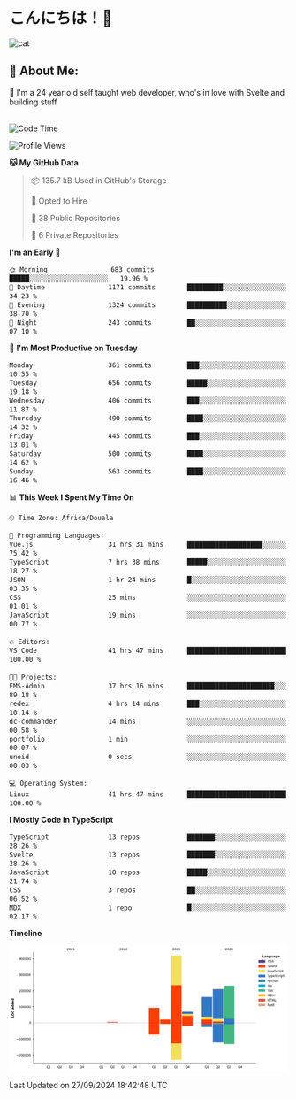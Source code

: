 

# こんにちは！🙂  
![cat](https://github.com/michaelnji/michaelnji/assets/73862378/606e99e9-2c18-4853-8722-991e4af8eae6)

## 💫 About Me:
🙂 I'm a 24 year old self taught web developer, who's in love with Svelte and building stuff <br><br>

<!--START_SECTION:waka-->
![Code Time](http://img.shields.io/badge/Code%20Time-1%2C043%20hrs%2059%20mins-blue)

![Profile Views](http://img.shields.io/badge/Profile%20Views-0-blue)

**🐱 My GitHub Data** 

> 📦 135.7 kB Used in GitHub's Storage 
 > 
> 💼 Opted to Hire
 > 
> 📜 38 Public Repositories 
 > 
> 🔑 6 Private Repositories 
 > 
**I'm an Early 🐤** 

```text
🌞 Morning                683 commits         █████░░░░░░░░░░░░░░░░░░░░   19.96 % 
🌆 Daytime                1171 commits        █████████░░░░░░░░░░░░░░░░   34.23 % 
🌃 Evening                1324 commits        ██████████░░░░░░░░░░░░░░░   38.70 % 
🌙 Night                  243 commits         ██░░░░░░░░░░░░░░░░░░░░░░░   07.10 % 
```
📅 **I'm Most Productive on Tuesday** 

```text
Monday                   361 commits         ███░░░░░░░░░░░░░░░░░░░░░░   10.55 % 
Tuesday                  656 commits         █████░░░░░░░░░░░░░░░░░░░░   19.18 % 
Wednesday                406 commits         ███░░░░░░░░░░░░░░░░░░░░░░   11.87 % 
Thursday                 490 commits         ████░░░░░░░░░░░░░░░░░░░░░   14.32 % 
Friday                   445 commits         ███░░░░░░░░░░░░░░░░░░░░░░   13.01 % 
Saturday                 500 commits         ████░░░░░░░░░░░░░░░░░░░░░   14.62 % 
Sunday                   563 commits         ████░░░░░░░░░░░░░░░░░░░░░   16.46 % 
```


📊 **This Week I Spent My Time On** 

```text
🕑︎ Time Zone: Africa/Douala

💬 Programming Languages: 
Vue.js                   31 hrs 31 mins      ███████████████████░░░░░░   75.42 % 
TypeScript               7 hrs 38 mins       █████░░░░░░░░░░░░░░░░░░░░   18.27 % 
JSON                     1 hr 24 mins        █░░░░░░░░░░░░░░░░░░░░░░░░   03.35 % 
CSS                      25 mins             ░░░░░░░░░░░░░░░░░░░░░░░░░   01.01 % 
JavaScript               19 mins             ░░░░░░░░░░░░░░░░░░░░░░░░░   00.77 % 

🔥 Editors: 
VS Code                  41 hrs 47 mins      █████████████████████████   100.00 % 

🐱‍💻 Projects: 
EMS-Admin                37 hrs 16 mins      ██████████████████████░░░   89.18 % 
redex                    4 hrs 14 mins       ███░░░░░░░░░░░░░░░░░░░░░░   10.14 % 
dc-commander             14 mins             ░░░░░░░░░░░░░░░░░░░░░░░░░   00.58 % 
portfolio                1 min               ░░░░░░░░░░░░░░░░░░░░░░░░░   00.07 % 
unoid                    0 secs              ░░░░░░░░░░░░░░░░░░░░░░░░░   00.03 % 

💻 Operating System: 
Linux                    41 hrs 47 mins      █████████████████████████   100.00 % 
```

**I Mostly Code in TypeScript** 

```text
TypeScript               13 repos            ███████░░░░░░░░░░░░░░░░░░   28.26 % 
Svelte                   13 repos            ███████░░░░░░░░░░░░░░░░░░   28.26 % 
JavaScript               10 repos            █████░░░░░░░░░░░░░░░░░░░░   21.74 % 
CSS                      3 repos             ██░░░░░░░░░░░░░░░░░░░░░░░   06.52 % 
MDX                      1 repo              █░░░░░░░░░░░░░░░░░░░░░░░░   02.17 % 
```



**Timeline**

![Lines of Code chart](https://raw.githubusercontent.com/michaelnji/michaelnji/main/assets/bar_graph.png)


 Last Updated on 27/09/2024 18:42:48 UTC
<!--END_SECTION:waka-->
